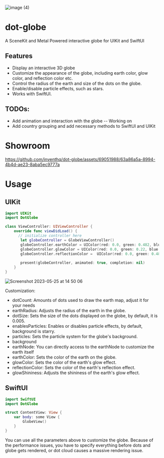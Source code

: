 ![image (4)](https://github.com/inventhq/dot-globe/assets/69051988/44fd8847-66ea-43ca-84dd-1865a6ddb53b)
# dot-globe

A SceneKit and Metal Powered interactive globe for UIKit and SwiftUI
## Features

- Display an interactive 3D globe
- Customize the appearance of the globe, including earth color, glow color, and reflection color etc.
- Control the radius of the earth and size of the dots on the globe.
- Enable/disable particle effects, such as stars.
- Works with SwiftUI.

## TODOs:
- Add animation and interaction with the globe -- Working on
- Add country grouping and add necessary methods to SwiftUI and UIKit

# Showroom
https://github.com/inventhq/dot-globe/assets/69051988/63a86a5a-8994-4b4d-ae23-8aba5ec9777a

# Usage

## UIKit

```swift
import UIKit
import DotGlobe

class ViewController: UIViewController {
    override func viewDidLoad() {
      // initialize controller here
       let globeController = GlobeViewController()
       globeController.earthColor = UIColor(red: 0.0, green: 0.482, blue: 0.871, alpha: 1.0)
       globeController.glowColor = UIColor(red: 0.0, green: 0.22, blue: 0.482, alpha: 1.0)
       globeController.reflectionColor =  UIColor(red: 0.0, green: 0.482, blue: 0.871, alpha: 1.0)
        
       present(globeController, animated: true, completion: nil)
    }
}
```
![Screenshot 2023-05-25 at 14 50 06](https://github.com/inventhq/dot-globe/assets/69051988/0477fd22-13d2-4a0c-84f1-7ff3295f1722)

Customization:
- dotCount: Amounts of dots used to draw the earth map, adjust it for your needs
- earthRadius: Adjusts the radius of the earth in the globe.
- dotSize: Sets the size of the dots displayed on the globe, by default, it is 0.005.
- enablesParticles: Enables or disables particle effects, by default, background is starry.
- particles: Sets the particle system for the globe's background.
- background
- earthNode: You can directly access to the earthNode to customize the earth itself
- earthColor: Sets the color of the earth on the globe.
- glowColor: Sets the color of the earth's glow effect.
- reflectionColor: Sets the color of the earth's reflection effect.
- glowShininess: Adjusts the shininess of the earth's glow effect.

## SwiftUI 

```swift
import SwiftUI
import DotGlobe

struct ContentView: View {
    var body: some View {
        GlobeView()
    }
}
```

You can use all the parameters above to customize the globe. Because of the performance issues, you have to specify everything before dots and globe gets rendered, or dot cloud causes a massive rendering issue.
